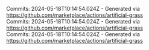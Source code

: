 Commits: 2024-05-18T10:14:54.024Z - Generated via https://github.com/marketplace/actions/artificial-grass
<br>
Commits: 2024-05-18T10:14:54.024Z - Generated via https://github.com/marketplace/actions/artificial-grass
<br>
Commits: 2024-05-18T10:14:54.024Z - Generated via https://github.com/marketplace/actions/artificial-grass
<br>
